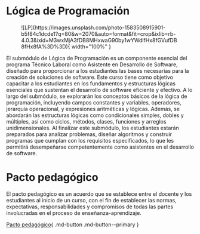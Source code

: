 # Lógica de Programación

<figure markdown="span">
  ![LP](https://images.unsplash.com/photo-1583508915901-b5f84c1dcde1?q=80&w=2070&auto=format&fit=crop&ixlib=rb-4.0.3&ixid=M3wxMjA3fDB8MHxwaG90by1wYWdlfHx8fGVufDB8fHx8fA%3D%3D){ width="100%" }
  <figcaption></figcaption>
</figure>

El submódulo de Lógica de Programación es un componente esencial del programa Técnico Laboral como Asistente en Desarrollo de Software, diseñado para proporcionar a los estudiantes las bases necesarias para la creación de soluciones de software. Este curso tiene como objetivo capacitar a los estudiantes en los fundamentos y estructuras lógicas esenciales que sustentan el desarrollo de software eficiente y efectivo. A lo largo del submódulo, se explorarán los conceptos básicos de la lógica de programación, incluyendo campos constantes y variables, operadores, jerarquía operacional, y expresiones aritméticas y lógicas. Además, se abordarán las estructuras lógicas como condicionales simples, dobles y múltiples, así como ciclos, métodos, clases, funciones y arreglos unidimensionales. Al finalizar este submódulo, los estudiantes estarán preparados para analizar problemas, diseñar algoritmos y construir programas que cumplan con los requisitos especificados, lo que les permitirá desempeñarse competentemente como asistentes en el desarrollo de software.

# Pacto pedagógico

El pacto pedagógico es un acuerdo que se establece entre el docente y los estudiantes al inicio de un curso, con el fin de establecer las normas, expectativas, responsabilidades y compromisos de todas las partes involucradas en el proceso de enseñanza-aprendizaje.


[Pacto pedagógico](assets/pdfs/Pacto-Pedagogico.pdf){ .md-button .md-button--primary }